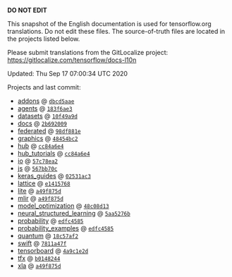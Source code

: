 __DO NOT EDIT__

This snapshot of the English documentation is used for tensorflow.org
translations. Do not edit these files. The source-of-truth files are located in
the projects listed below.

Please submit translations from the GitLocalize project: https://gitlocalize.com/tensorflow/docs-l10n

Updated: Thu Sep 17 07:00:34 UTC 2020

Projects and last commit:

- [addons](https://github.com/tensorflow/addons/tree/master/docs) @ <a href='https://github.com/tensorflow/addons/commit/dbcd5aaef6da32bcd24040c55a49cef1538ef765'><code>dbcd5aae</code></a>
- [agents](https://github.com/tensorflow/agents/tree/master/docs) @ <a href='https://github.com/tensorflow/agents/commit/183f6ae3e60944ec2efe5fbfcc843e6e835cd482'><code>183f6ae3</code></a>
- [datasets](https://github.com/tensorflow/datasets/tree/master/docs) @ <a href='https://github.com/tensorflow/datasets/commit/10f49a9d0ce0008f617bc3f0b1e5e661fa2ef5cc'><code>10f49a9d</code></a>
- [docs](https://github.com/tensorflow/docs/tree/master/site/en) @ <a href='https://github.com/tensorflow/docs/commit/2b692009911404d75c880666e13c2a5b1cc9afbe'><code>2b692009</code></a>
- [federated](https://github.com/tensorflow/federated/tree/master/docs) @ <a href='https://github.com/tensorflow/federated/commit/98df881ecae5c1b3d581647522acd870f666fceb'><code>98df881e</code></a>
- [graphics](https://github.com/tensorflow/graphics/tree/master/tensorflow_graphics/g3doc) @ <a href='https://github.com/tensorflow/graphics/commit/48454bc297e4b7b59e1fac8b4cc92058e1d7642e'><code>48454bc2</code></a>
- [hub](https://github.com/tensorflow/hub/tree/master/docs) @ <a href='https://github.com/tensorflow/hub/commit/cc84a6e4f56921f5721d25155e5854e63342e2cb'><code>cc84a6e4</code></a>
- [hub_tutorials](https://github.com/tensorflow/hub/tree/master/examples/colab) @ <a href='https://github.com/tensorflow/hub/commit/cc84a6e4f56921f5721d25155e5854e63342e2cb'><code>cc84a6e4</code></a>
- [io](https://github.com/tensorflow/io/tree/master/docs) @ <a href='https://github.com/tensorflow/io/commit/57c78ea28f1ef96ac5ce2de9d20f2899c563e09d'><code>57c78ea2</code></a>
- [js](https://github.com/tensorflow/tfjs-website/tree/master/docs) @ <a href='https://github.com/tensorflow/tfjs-website/commit/567bb70c360e7785d460f9fff6a2863fb9b977b4'><code>567bb70c</code></a>
- [keras_guides](https://github.com/keras-team/keras-io/tree/master/tf) @ <a href='https://github.com/keras-team/keras-io/commit/02531ac33e5882774aa0a11b4ddf3c7b3a82fa42'><code>02531ac3</code></a>
- [lattice](https://github.com/tensorflow/lattice/tree/master/docs) @ <a href='https://github.com/tensorflow/lattice/commit/e141576803fb8ce358c6c4acf154ff61949efbad'><code>e1415768</code></a>
- [lite](https://github.com/tensorflow/tensorflow/tree/master/tensorflow/lite/g3doc) @ <a href='https://github.com/tensorflow/tensorflow/commit/a49f875d36df9ed7057cbd5b28af78655184600d'><code>a49f875d</code></a>
- [mlir](https://github.com/tensorflow/tensorflow/tree/master/tensorflow/compiler/mlir/g3doc) @ <a href='https://github.com/tensorflow/tensorflow/commit/a49f875d36df9ed7057cbd5b28af78655184600d'><code>a49f875d</code></a>
- [model_optimization](https://github.com/tensorflow/model-optimization/tree/master/tensorflow_model_optimization/g3doc) @ <a href='https://github.com/tensorflow/model-optimization/commit/48c08d13629ff062ce1720d53a035bbfa0331b83'><code>48c08d13</code></a>
- [neural_structured_learning](https://github.com/tensorflow/neural-structured-learning/tree/master/g3doc) @ <a href='https://github.com/tensorflow/neural-structured-learning/commit/5aa5276be40c70347c1aef76d7774e3f16572085'><code>5aa5276b</code></a>
- [probability](https://github.com/tensorflow/probability/tree/master/tensorflow_probability/g3doc) @ <a href='https://github.com/tensorflow/probability/commit/edfc4585f38017153fe7bf1a7287fcdd237912c4'><code>edfc4585</code></a>
- [probability_examples](https://github.com/tensorflow/probability/tree/master/tensorflow_probability/examples/jupyter_notebooks) @ <a href='https://github.com/tensorflow/probability/commit/edfc4585f38017153fe7bf1a7287fcdd237912c4'><code>edfc4585</code></a>
- [quantum](https://github.com/tensorflow/quantum/tree/master/docs) @ <a href='https://github.com/tensorflow/quantum/commit/18c57af24f60eff4011ecd1985f906f1c951fdd6'><code>18c57af2</code></a>
- [swift](https://github.com/tensorflow/swift/tree/master/docs/site) @ <a href='https://github.com/tensorflow/swift/commit/7811a47f833f944982f6dc04301413854d76953b'><code>7811a47f</code></a>
- [tensorboard](https://github.com/tensorflow/tensorboard/tree/master/docs) @ <a href='https://github.com/tensorflow/tensorboard/commit/4a9c1e2d74d353b9874bec107425f8b36794c0c9'><code>4a9c1e2d</code></a>
- [tfx](https://github.com/tensorflow/tfx/tree/master/docs) @ <a href='https://github.com/tensorflow/tfx/commit/b01482442891a49a1487c67047e85ab971717b75'><code>b0148244</code></a>
- [xla](https://github.com/tensorflow/tensorflow/tree/master/tensorflow/compiler/xla/g3doc) @ <a href='https://github.com/tensorflow/tensorflow/commit/a49f875d36df9ed7057cbd5b28af78655184600d'><code>a49f875d</code></a>

